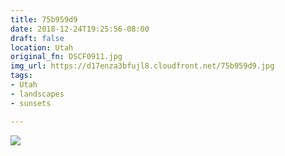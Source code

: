 ```yaml
---
title: 75b959d9
date: 2018-12-24T19:25:56-08:00
draft: false
location: Utah
original_fn: DSCF0911.jpg
img_url: https://d17enza3bfujl8.cloudfront.net/75b959d9.jpg 
tags:
- Utah
- landscapes
- sunsets

---
```


![](https://d17enza3bfujl8.cloudfront.net/75b959d9.jpg)

